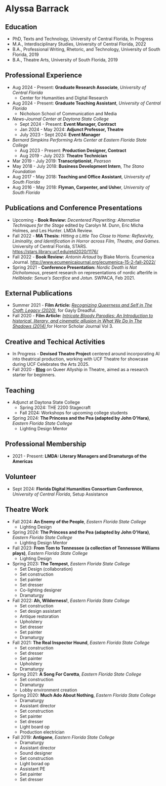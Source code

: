 # Alyssa Barrack

## Education
- PhD, Texts and Technology, University of Central Florida, In Progress
- M.A., Interdisciplinary Studies, University of Central Florida, 2022
- B.A., Professional Writing, Rhetoric, and Technology, University of South Florida, 2019
- B.A., Theatre Arts, University of South Florida, 2019

## Professional Experience
- Aug 2024 - Present: **Graduate Research Associate**, *University of Central Florida*
    - Center for Humanities and Digital Research
- Aug 2024 - Present: **Graduate Teaching Assistant**, *University of Central Florida*
    - Nicholson School of Communication and Media
- *News-Journal Center at Daytona State College*
    - Sept 2024 - Present: **Event Manager, Contract**
    - Jan 2024 - May 2024: **Adjunct Professor, Theatre**
    - July 2023 - Sept 2024: **Event Manager**
- *Bernard Simpkins Performing Arts Center at Eastern Florida State College*
    - Aug 2023 - Present: **Production Designer, Contract**
    - Aug 2019 - July 2023: **Theatre Technician**
- Mar 2019 - July 2019: **Transcriptionist**, *Pearson*
- May 2018 - July 2018: **Business Development Intern**, *The Stano Foundation*
- Aug 2017 - May 2018: **Teaching and Office Assistant**, *University of South Florida*
- Aug 2016 - May 2018: **Flyman, Carpenter, and Usher**, *University of South Florida*

## Publications and Conference Presentations
- Upcoming - **Book Review:** *Decentered Playwriting: Alternative Techniques for the Stage* edited by Carolyn M. Dunn, Eric Micha Holmes, and Les Hunter. LMDA Review.
- Fall 2022 - **MA Thesis:** *Hitting a Little Too Close to Home: Reflexivity, Liminality, and Identification in Horror across Film, Theatre, and Games*. University of Central Florida, STARS. https://stars.library.ucf.edu/etd2020/1176/
- Fall 2022 - **Book Review:** *Antonin Artaud* by Blake Morris. Ecumenica Journal. http://www.ecumenicajournal.org/ecumenica-15-2-fall-2022/
- Spring 2021 - **Conference Presentation:** *Nordic Death is Not Dichotomous*, present research on representations of nordic afterlife in *Hellblade: Senua's Sacrifice* and *Jotun*. SWPACA, Feb 2021.

## External Publications
- Summer 2021 - **Film Article:** [*Recognizing Queerness and Self in The Craft: Legacy (2020)*](https://www.gaylydreadful.com/blog/pride-2021-recognizing-queerness-and-self-in-the-craft-legacy-2020), for Gayly Dreadful. 
- Fall 2020 - **Film Article:** [*Intricate Bloody Parodies: An Introduction to historical, literary, and cinematic allusion in What We Do In The Shadows (2014)*](https://abatececilia.wixsite.com/horrorscholar/journal-repository?pgid=kjrmt9qy-37c8fd0d-1188-435a-8855-6ac4cbcefcfb),for Horror Scholar Journal Vol 3.

## Creative and Techical Activities
- In Progress - **Devised Theatre Project** centered around incorporating AI into theatrical production, working with UCF Theatre for showcase during UCF Celebrates the Arts 2025.
- Fall 2020 - [**Blog**](https://queertheatreinformation.wordpress.com/) on Queer Allyship in Theatre, aimed as a research starter for beginners. 

## Teaching
- Adjunct at Daytona State College
    - Spring 2024: THE 2200 Stagecraft
    - Fall 2024: Workshops for upcoming college students
- Spring 2024: **The Princess and the Pea (adapted by John O'Hara)**, *Eastern Florida State College*
    - Lighting Design Mentor

## Professional Membership
- 2021 - Present: **LMDA: Literary Managers and Dramaturgs of the Americas**

## Volunteer 
- Sept 2024: **Florida Digital Humanities Consortium Conference**, *University of Central Florida*, Setup Assistance

## Theatre Work
- Fall 2024: **An Enemy of the People**, *Eastern Florida State College*
    - Lighting Design
- Spring 2024: **The Princess and the Pea (adapted by John O'Hara)**, *Eastern Florida State College*
    - Lighting Design Mentor
- Fall 2023: **From Tom to Tennessee (a collection of Tennessee Williams plays)**, *Eastern Florida State College*
    - Lighting Design
- Spring 2023: **The Tempest**, *Eastern Florida State College*
    - Set Design (collaboration)
    - Set construction
    - Set painter
    - Set dresser
    - Co-lighting designer
    - Dramaturgy
- Fall 2022: **Ah, Wilderness!**, *Eastern Florida State College*
    - Set construction
    - Set design assistant
    - Antique restoration
    - Upholstery
    - Set dresser
    - Set painter
    - Dramaturgy
- Fall 2021: **The Real Inspector Hound**, *Eastern Florida State College*
    - Set construction
    - Set dresser
    - Set painter
    - Upholstery
    - Dramaturgy
- Spring 2021: **A Song For Coretta**, *Eastern Florida State College*
    - Set construction
    - Dramaturgy
    - Lobby environment creation
- Spring 2020: **Much Ado About Nothing**, *Eastern Florida State College*
    - Dramaturgy
    - Assistant director
    - Set construction
    - Set painter
    - Set dresser
    - Light board op
    - Production electrician
- Fall 2019: **Antigone**, *Eastern Florida State College*
    - Dramaturgy
    - Assistant director
    - Sound designer
    - Set construction
    - Light borad op
    - Assistant PE
    - Set painter
    - Set dresser
